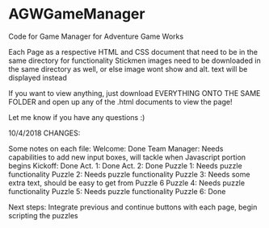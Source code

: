 # AGWGameManager
Code for Game Manager for Adventure Game Works

Each Page as a respective HTML and CSS document that need to be in the same directory for functionality
Stickmen images need to be downloaded in the same directory as well, or else image wont show and alt. text will be displayed instead

If you want to view anything, just download EVERYTHING ONTO THE SAME FOLDER and open up any of the .html documents to view the page!

Let me know if you have any questions :)

10/4/2018 CHANGES:

Some notes on each file:
Welcome: Done
Team Manager: Needs capabilities to add new input boxes, will tackle when Javascript portion begins
Kickoff: Done
Act. 1: Done
Act. 2: Done
Puzzle 1: Needs puzzle functionality
Puzzle 2: Needs puzzle functionality
Puzzle 3: Needs some extra text, should be easy to get from Puzzle 6
Puzzle 4: Needs puzzle functionality
Puzzle 5: Needs puzzle functionality
Puzzle 6: Done

Next steps: Integrate previous and continue buttons with each page, begin scripting the puzzles
